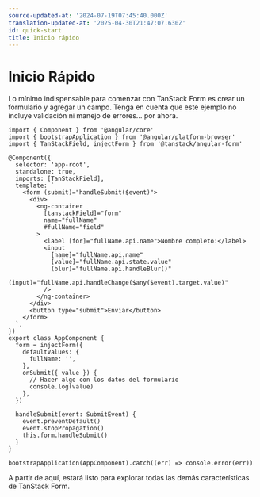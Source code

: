 ```yaml
---
source-updated-at: '2024-07-19T07:45:40.000Z'
translation-updated-at: '2025-04-30T21:47:07.630Z'
id: quick-start
title: Inicio rápido
---
```


# Inicio Rápido

Lo mínimo indispensable para comenzar con TanStack Form es crear un formulario y agregar un campo. Tenga en cuenta que este ejemplo no incluye validación ni manejo de errores... por ahora.

```angular-ts
import { Component } from '@angular/core'
import { bootstrapApplication } from '@angular/platform-browser'
import { TanStackField, injectForm } from '@tanstack/angular-form'

@Component({
  selector: 'app-root',
  standalone: true,
  imports: [TanStackField],
  template: `
    <form (submit)="handleSubmit($event)">
      <div>
        <ng-container
          [tanstackField]="form"
          name="fullName"
          #fullName="field"
        >
          <label [for]="fullName.api.name">Nombre completo:</label>
          <input
            [name]="fullName.api.name"
            [value]="fullName.api.state.value"
            (blur)="fullName.api.handleBlur()"
            (input)="fullName.api.handleChange($any($event).target.value)"
          />
        </ng-container>
      </div>
      <button type="submit">Enviar</button>
    </form>
  `,
})
export class AppComponent {
  form = injectForm({
    defaultValues: {
      fullName: '',
    },
    onSubmit({ value }) {
      // Hacer algo con los datos del formulario
      console.log(value)
    },
  })

  handleSubmit(event: SubmitEvent) {
    event.preventDefault()
    event.stopPropagation()
    this.form.handleSubmit()
  }
}

bootstrapApplication(AppComponent).catch((err) => console.error(err))
```

A partir de aquí, estará listo para explorar todas las demás características de TanStack Form.
